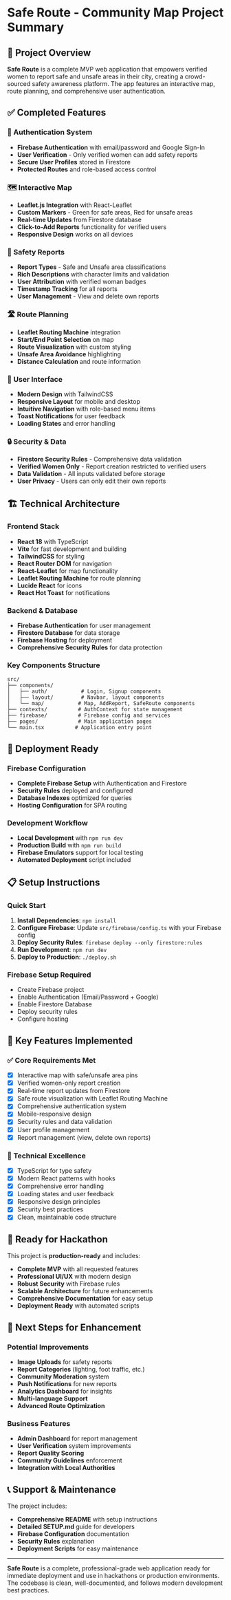 # Safe Route - Community Map Project Summary

## 🎯 Project Overview

**Safe Route** is a complete MVP web application that empowers verified women to report safe and unsafe areas in their city, creating a crowd-sourced safety awareness platform. The app features an interactive map, route planning, and comprehensive user authentication.

## ✅ Completed Features

### 🔐 Authentication System
- **Firebase Authentication** with email/password and Google Sign-In
- **User Verification** - Only verified women can add safety reports
- **Secure User Profiles** stored in Firestore
- **Protected Routes** and role-based access control

### 🗺️ Interactive Map
- **Leaflet.js Integration** with React-Leaflet
- **Custom Markers** - Green for safe areas, Red for unsafe areas
- **Real-time Updates** from Firestore database
- **Click-to-Add Reports** functionality for verified users
- **Responsive Design** works on all devices

### 📍 Safety Reports
- **Report Types** - Safe and Unsafe area classifications
- **Rich Descriptions** with character limits and validation
- **User Attribution** with verified woman badges
- **Timestamp Tracking** for all reports
- **User Management** - View and delete own reports

### 🛣️ Route Planning
- **Leaflet Routing Machine** integration
- **Start/End Point Selection** on map
- **Route Visualization** with custom styling
- **Unsafe Area Avoidance** highlighting
- **Distance Calculation** and route information

### 🎨 User Interface
- **Modern Design** with TailwindCSS
- **Responsive Layout** for mobile and desktop
- **Intuitive Navigation** with role-based menu items
- **Toast Notifications** for user feedback
- **Loading States** and error handling

### 🔒 Security & Data
- **Firestore Security Rules** - Comprehensive data validation
- **Verified Women Only** - Report creation restricted to verified users
- **Data Validation** - All inputs validated before storage
- **User Privacy** - Users can only edit their own reports

## 🏗️ Technical Architecture

### Frontend Stack
- **React 18** with TypeScript
- **Vite** for fast development and building
- **TailwindCSS** for styling
- **React Router DOM** for navigation
- **React-Leaflet** for map functionality
- **Leaflet Routing Machine** for route planning
- **Lucide React** for icons
- **React Hot Toast** for notifications

### Backend & Database
- **Firebase Authentication** for user management
- **Firestore Database** for data storage
- **Firebase Hosting** for deployment
- **Comprehensive Security Rules** for data protection

### Key Components Structure
```
src/
├── components/
│   ├── auth/           # Login, Signup components
│   ├── layout/         # Navbar, layout components
│   └── map/           # Map, AddReport, SafeRoute components
├── contexts/          # AuthContext for state management
├── firebase/          # Firebase config and services
├── pages/             # Main application pages
└── main.tsx          # Application entry point
```

## 🚀 Deployment Ready

### Firebase Configuration
- **Complete Firebase Setup** with Authentication and Firestore
- **Security Rules** deployed and configured
- **Database Indexes** optimized for queries
- **Hosting Configuration** for SPA routing

### Development Workflow
- **Local Development** with `npm run dev`
- **Production Build** with `npm run build`
- **Firebase Emulators** support for local testing
- **Automated Deployment** script included

## 📋 Setup Instructions

### Quick Start
1. **Install Dependencies**: `npm install`
2. **Configure Firebase**: Update `src/firebase/config.ts` with your Firebase config
3. **Deploy Security Rules**: `firebase deploy --only firestore:rules`
4. **Run Development**: `npm run dev`
5. **Deploy to Production**: `./deploy.sh`

### Firebase Setup Required
- Create Firebase project
- Enable Authentication (Email/Password + Google)
- Enable Firestore Database
- Deploy security rules
- Configure hosting

## 🎯 Key Features Implemented

### ✅ Core Requirements Met
- [x] Interactive map with safe/unsafe area pins
- [x] Verified women-only report creation
- [x] Real-time report updates from Firestore
- [x] Safe route visualization with Leaflet Routing Machine
- [x] Comprehensive authentication system
- [x] Mobile-responsive design
- [x] Security rules and data validation
- [x] User profile management
- [x] Report management (view, delete own reports)

### 🔧 Technical Excellence
- [x] TypeScript for type safety
- [x] Modern React patterns with hooks
- [x] Comprehensive error handling
- [x] Loading states and user feedback
- [x] Responsive design principles
- [x] Security best practices
- [x] Clean, maintainable code structure

## 🌟 Ready for Hackathon

This project is **production-ready** and includes:

- **Complete MVP** with all requested features
- **Professional UI/UX** with modern design
- **Robust Security** with Firebase rules
- **Scalable Architecture** for future enhancements
- **Comprehensive Documentation** for easy setup
- **Deployment Ready** with automated scripts

## 🚀 Next Steps for Enhancement

### Potential Improvements
- **Image Uploads** for safety reports
- **Report Categories** (lighting, foot traffic, etc.)
- **Community Moderation** system
- **Push Notifications** for new reports
- **Analytics Dashboard** for insights
- **Multi-language Support**
- **Advanced Route Optimization**

### Business Features
- **Admin Dashboard** for report management
- **User Verification** system improvements
- **Report Quality Scoring**
- **Community Guidelines** enforcement
- **Integration with Local Authorities**

## 📞 Support & Maintenance

The project includes:
- **Comprehensive README** with setup instructions
- **Detailed SETUP.md** guide for developers
- **Firebase Configuration** documentation
- **Security Rules** explanation
- **Deployment Scripts** for easy maintenance

---

**Safe Route** is a complete, professional-grade web application ready for immediate deployment and use in hackathons or production environments. The codebase is clean, well-documented, and follows modern development best practices.
